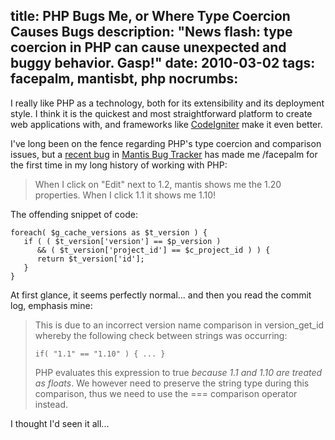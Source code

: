 title: PHP Bugs Me, or Where Type Coercion Causes Bugs
description: "News flash: type coercion in PHP can cause unexpected and buggy behavior.  Gasp!"
date: 2010-03-02
tags: facepalm, mantisbt, php
nocrumbs:
---
I really like PHP as a technology, both for its extensibility and its deployment
style. I think it is the quickest and most straightforward platform to create
web applications with, and frameworks like [CodeIgniter](http://codeigniter.com/)
make it even better.

I've long been on the fence regarding PHP's type coercion and comparison issues,
but a [recent bug][php-type-1] in [Mantis Bug Tracker][php-type-2] has made me
/facepalm for the first time in my long history of working with PHP:

> When I click on "Edit" next to 1.2, mantis shows me the 1.20 properties.
> When I click 1.1 it shows me 1.10!

The offending snippet of code:

	foreach( $g_cache_versions as $t_version ) {
	   if ( ( $t_version['version'] == $p_version )
		  && ( $t_version['project_id'] == $c_project_id ) ) {
		  return $t_version['id'];
	   }
	}

At first glance, it seems perfectly normal... and then you read the commit log,
emphasis mine:

> This is due to an incorrect version name comparison in version_get_id whereby
the following check between strings was occurring:
>
> <code>if( "1.1" == "1.10" ) { ... }</code>
>
> PHP evaluates this expression to true *because 1.1 and 1.10 are treated as
floats*. We however need to preserve the string type during this comparison,
thus we need to use the === comparison operator instead.

I thought I'd seen it all...

[php-type-1]: http://www.mantisbt.org/bugs/view.php?id=11571
[php-type-2]: http://www.mantisbt.org
